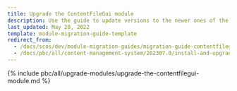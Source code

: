 ```yaml
---
title: Upgrade the ContentFileGui module
description: Use the guide to update versions to the newer ones of the ContentFileGui module.
last_updated: May 20, 2022
template: module-migration-guide-template
redirect_from:
  - /docs/scos/dev/module-migration-guides/migration-guide-contentfilegui.html
  - /docs/pbc/all/content-management-system/202307.0/install-and-upgrade/upgrade-modules/upgrade-the-contentfilegui-module.html
---
```


{% include pbc/all/upgrade-modules/upgrade-the-contentfilegui-module.md %} <!-- To edit, see /_includes/pbc/all/upgrade-modules/upgrade-the-contentfilegui-module.md -->
